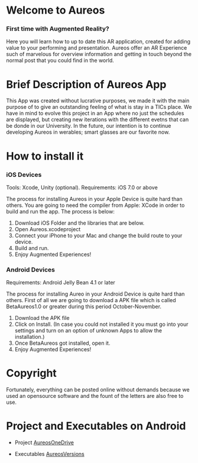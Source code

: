 # Welcome to Aureos

### First time with Augmented Reality? 

Here you will learn how to up to date this AR application, created for adding value to your performing and presentation. Aureos offer an AR Experience such of marvelous for overview information and getting in touch beyond the normal post that you could find in the world. 

# Brief Description of Aureos App

This App was created without lucrative purposes, we made it with the main purpose of to give an outstanding feeling of what is stay in a TICs place. We have in mind to evolve this project in an App where no just the schedules are displayed, but creating new iterations with the different evetns that can be donde in our University. In the future, our intention is to continue developing Aureos in werables; smart glasses are our favorite now. 


# How to install it


### iOS Devices

Tools: Xcode, Unity (optional).
Requirements: iOS 7.0 or above

The process for installing Aureos in your Apple Device is quite hard than others. You are going to need the compiler from Apple: XCode in order to build and run the app. The process is below:

1. Download iOS Folder and the libraries that are below.
2. Open Aureos.xcodeproject
3. Connect your iPhone to your Mac and change the build route to your device.
4. Build and run.
5. Enjoy Augmented Experiences! 

### Android Devices

Requirements: Android Jelly Bean 4.1 or later

The process for installing Aureo in your Android Device is quite hard than others. First of all we are going to download a APK file which is called BetaAureos1.0 or greater during this period October-November.
1. Download the APK file
2. Click on Install. (In case you could not installed it you must go into your settings and turn on an option of unknown Apps to allow the installation.)
3. Once BetaAureos got installed, open it.
4. Enjoy Augmented Experiences!

# Copyright 

Fortunately, everything can be posted online without demands because we used an opensource software and the fount of the letters are also free to use. 


# Project and Executables on Android

- Project [AureosOneDrive](https://1drv.ms/f/s!AnFzcM_9P2pTnBKyvulAo5ZH10Db)

- Executables [AureosVersions](https://1drv.ms/f/s!AnFzcM_9P2pTnBHyNHYBAIMK549W)
